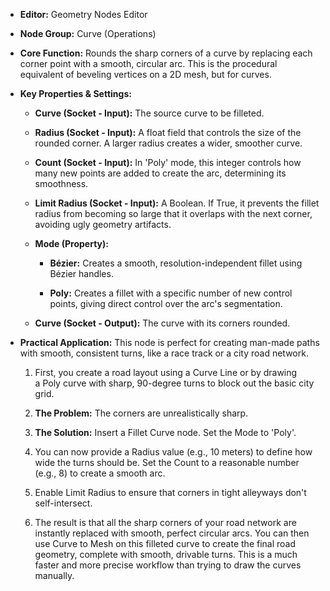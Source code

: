 - **Editor:** Geometry Nodes Editor
    
- **Node Group:** Curve (Operations)
    
- **Core Function:** Rounds the sharp corners of a curve by replacing each corner point with a smooth, circular arc. This is the procedural equivalent of beveling vertices on a 2D mesh, but for curves.
    
- **Key Properties & Settings:**
    
    - **Curve (Socket - Input):** The source curve to be filleted.
        
    - **Radius (Socket - Input):** A float field that controls the size of the rounded corner. A larger radius creates a wider, smoother curve.
        
    - **Count (Socket - Input):** In 'Poly' mode, this integer controls how many new points are added to create the arc, determining its smoothness.
        
    - **Limit Radius (Socket - Input):** A Boolean. If True, it prevents the fillet radius from becoming so large that it overlaps with the next corner, avoiding ugly geometry artifacts.
        
    - **Mode (Property):**
        
        - **Bézier:** Creates a smooth, resolution-independent fillet using Bézier handles.
            
        - **Poly:** Creates a fillet with a specific number of new control points, giving direct control over the arc's segmentation.
            
    - **Curve (Socket - Output):** The curve with its corners rounded.
        
- **Practical Application:** This node is perfect for creating man-made paths with smooth, consistent turns, like a race track or a city road network.
    
    1. First, you create a road layout using a Curve Line or by drawing a Poly curve with sharp, 90-degree turns to block out the basic city grid.
        
    2. **The Problem:** The corners are unrealistically sharp.
        
    3. **The Solution:** Insert a Fillet Curve node. Set the Mode to 'Poly'.
        
    4. You can now provide a Radius value (e.g., 10 meters) to define how wide the turns should be. Set the Count to a reasonable number (e.g., 8) to create a smooth arc.
        
    5. Enable Limit Radius to ensure that corners in tight alleyways don't self-intersect.
        
    6. The result is that all the sharp corners of your road network are instantly replaced with smooth, perfect circular arcs. You can then use Curve to Mesh on this filleted curve to create the final road geometry, complete with smooth, drivable turns. This is a much faster and more precise workflow than trying to draw the curves manually.